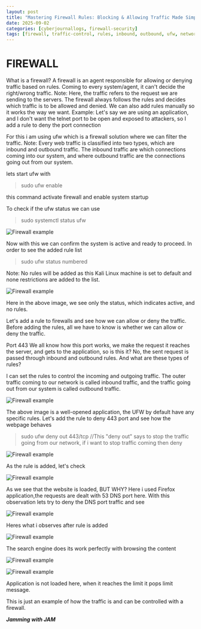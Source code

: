 ```yaml
---
layout: post
title: "Mastering Firewall Rules: Blocking & Allowing Traffic Made Simple"
date: 2025-09-02
categories: [cyberjournallogs, firewall-security]
tags: [firewall, traffic-control, rules, inbound, outbound, ufw, network-security]
---
```

# FIREWALL 
What is a firewall? A firewall is an agent responsible for allowing or denying traffic based on rules. Coming to every system/agent, it can't decide the right/wrong traffic. 
Note: Here, the traffic refers to the request we are sending to the servers. 
The firewall always follows the rules and decides which traffic is to be allowed and denied. We can also add rules manually so it works the way we want. 
Example: Let's say we are using an application, and I don't want the telnet port to be open and exposed to attackers, so I add a rule to deny the port connection 

For this i am using ufw which is a firewall solution where we can filter the traffic. 
Note: Every web traffic is classified into two types, which are inbound and outbound traffic. The inbound traffic are which connections coming into our system, and where outbound traffic are the connections going out from our system. 

lets start ufw with  
>sudo ufw enable

this command activate firewall and enable system startup

To check if the ufw status we can use 
>sudo systemctl status ufw

![Firewall example](https://github.com/WEAREJAM/WEAREJAM-Kickstart_at_ElevateLabs-firewall-rule/blob/main/assets/sam1.png?raw=true)

Now with this we can confirm the system is active and ready to proceed.
In order to see the added rule list
>sudo ufw status numbered

Note: No rules will be added as this Kali Linux machine is set to default and none restrictions are added to the list.

![Firewall example](https://github.com/WEAREJAM/WEAREJAM-Kickstart_at_ElevateLabs-firewall-rule/blob/main/assets/sam2.png?raw=true)

Here in the above image, we see only the status, which indicates active, and no rules.

Let's add a rule to firewalls and see how we can allow or deny the traffic. 
Before adding the rules, all we have to know is whether we can allow or deny the traffic.

Port 443 
We all know how this port works, we make the request it reaches the server, and gets to the application, so is this it? No, the sent request is passed through inbound and outbound rules. And what are these types of rules?

I can set the rules to control the incoming and outgoing traffic. The outer traffic coming to our network is called inbound traffic, and the traffic going out from our system is called outbound traffic.

![Firewall example](https://github.com/WEAREJAM/WEAREJAM-Kickstart_at_ElevateLabs-firewall-rule/blob/main/assets/sam3.png?raw=true)

The above image is a well-opened application, the UFW by default have any specific rules.
Let's add the rule to deny 443 port and see how the webpage behaves 

>sudo ufw deny out 443/tcp //This "deny out" says to stop the traffic going from our network, if i want to stop traffic coming then deny <port no>

![Firewall example](https://github.com/WEAREJAM/WEAREJAM-Kickstart_at_ElevateLabs-firewall-rule/blob/main/assets/sam4.png?raw=true)

As the rule is added, let's check 

![Firewall example](https://github.com/WEAREJAM/WEAREJAM-Kickstart_at_ElevateLabs-firewall-rule/blob/main/assets/sam3.png?raw=true) 

As we see that the website is loaded, BUT WHY? 
Here i used Firefox application,the requests are dealt with 53 DNS port here. With this observation lets try to deny the DNS port traffic and see

![Firewall example](https://github.com/WEAREJAM/WEAREJAM-Kickstart_at_ElevateLabs-firewall-rule/blob/main/assets/sam6.png?raw=true)

Heres what i observes after rule is added

![Firewall example](https://github.com/WEAREJAM/WEAREJAM-Kickstart_at_ElevateLabs-firewall-rule/blob/main/assets/sam7.png?raw=true)

The search engine does its work perfectly with browsing the content 

![Firewall example](https://github.com/WEAREJAM/WEAREJAM-Kickstart_at_ElevateLabs-firewall-rule/blob/main/assets/sam8.png?raw=true)

![Firewall example](https://github.com/WEAREJAM/WEAREJAM-Kickstart_at_ElevateLabs-firewall-rule/blob/main/assets/sam9.png?raw=true)

Application is not loaded here, when it reaches the limit it pops limit message.

This is just an example of how the traffic is and can be controlled with a firewall. 

___Jamming with JAM___
